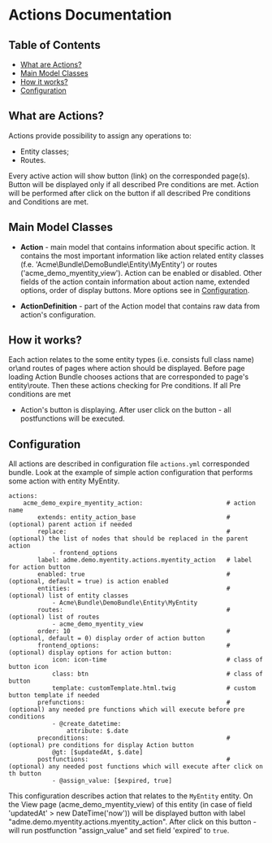 Actions Documentation
=====================

Table of Contents
-----------------
 - [What are Actions?](#what-are-actions)
 - [Main Model Classes](#main-model-classes)
 - [How it works?](#how-it-works)
 - [Configuration](#configuration)

What are Actions?
-----------------

Actions provide possibility to assign any operations to:
 - Entity classes;
 - Routes.

Every active action will show button (link) on the corresponded page(s). Button will be displayed only if all described
Pre conditions are met. Action will be performed after click on the button if all described Pre conditions
and Conditions are met.

Main Model Classes
------------------

* **Action** - main model that contains information about specific action. It contains the most important
information like action related entity classes (f.e. 'Acme\Bundle\DemoBundle\Entity\MyEntity')
or routes ('acme_demo_myentity_view'). Action can be enabled or disabled.
Other fields of the action contain information about action name, extended options,
order of display buttons. More options see in [Configuration](#configuration).

* **ActionDefinition** - part of the Action model that contains raw data from action's configuration.

How it works?
-------------

Each action relates to the some entity types (i.e. consists full class name) or\and routes of pages
where action should be displayed. Before page loading Action Bundle chooses actions that
are corresponded to page's entity\route. Then these actions checking for Pre conditions. If all Pre conditions are met
- Action's button is displaying. After user click on the button - all postfunctions will be executed.

Configuration
-------------

All actions are described in configuration file ``actions.yml`` corresponded bundle.
Look at the example of simple action configuration that performs some action with entity MyEntity.

```
actions:
    acme_demo_expire_myentity_action:                       # action name
        extends: entity_action_base                         # (optional) parent action if needed
        replace:                                            # (optional) the list of nodes that should be replaced in the parent action
            - frontend_options
        label: adme.demo.myentity.actions.myentity_action   # label for action button
        enabled: true                                       # (optional, default = true) is action enabled
        entities:                                           # (optional) list of entity classes
            - Acme\Bundle\DemoBundle\Entity\MyEntity
        routes:                                             # (optional) list of routes
            - acme_demo_myentity_view
        order: 10                                           # (optional, default = 0) display order of action button
        frontend_options:                                   # (optional) display options for action button:
            icon: icon-time                                 # class of button icon
            class: btn                                      # class of button
            template: customTemplate.html.twig              # custom button template if needed
        prefunctions:                                       # (optional) any needed pre functions which will execute before pre conditions
            - @create_datetime:
                attribute: $.date
        preconditions:                                      # (optional) pre conditions for display Action button
            @gt: [$updatedAt, $.date]
        postfunctions:                                      # (optional) any needed post functions which will execute after click on th button
            - @assign_value: [$expired, true]
```

This configuration describes action that relates to the ``MyEntity`` entity. On the View page (acme_demo_myentity_view)
of this entity (in case of field 'updatedAt' > new DateTime('now')) will be displayed button with label
"adme.demo.myentity.actions.myentity_action". After click on this button - will run postfunction "assign_value" and set
field 'expired' to `true`.
